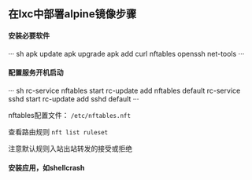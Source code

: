 ## 在lxc中部署alpine镜像步骤

#### 安装必要软件

··· sh
apk update
apk upgrade
apk add curl nftables openssh net-tools
···

#### 配置服务开机启动

··· sh
rc-service nftables start
rc-update add nftables default
rc-service sshd start
rc-update add sshd default
···

nftables配置文件：
`/etc/nftables.nft`

查看路由规则
`nft list ruleset`

注意默认规则入站出站转发的接受或拒绝

#### 安装应用，如shellcrash
